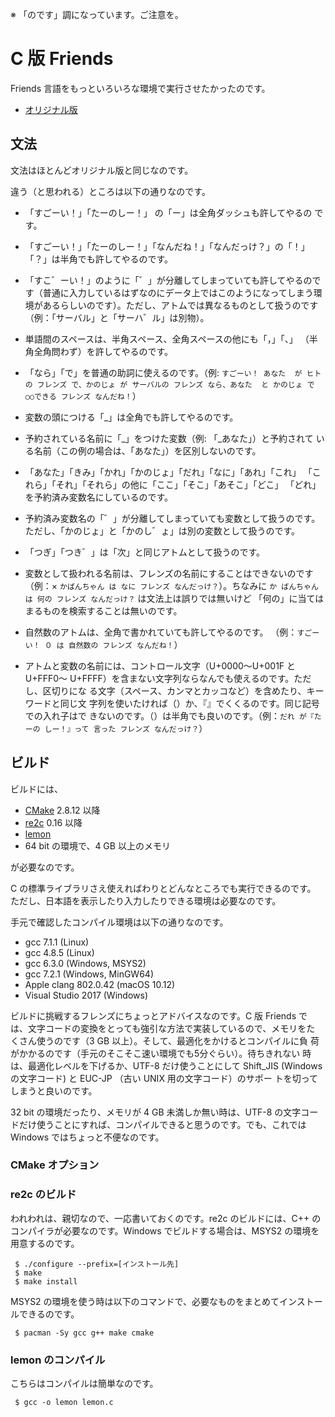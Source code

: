 <!-- -*- coding: utf-8 -*- -->

※ 「のです」調になっています。ご注意を。

C 版 Friends
============

Friends 言語をもっといろいろな環境で実行させたかったのです。

* [オリジナル版](https://github.com/vain0/VainZero.Friends)

文法
----

文法はほとんどオリジナル版と同じなのです。

違う（と思われる）ところは以下の通りなのです。

* 「すごーい！」「たーのしー！」 の「ー」は全角ダッシュも許してやるの
  です。
* 「すごーい！」「たーのしー！」「なんだね！」「なんだっけ？」の「！」
  「？」は半角でも許してやるのです。
* 「すこ゛ーい！」のように「゛」が分離してしまっていても許してやるので
  す（普通に入力しているはずなのにデータ上ではこのようになってしまう環
  境があるらしいのです）。ただし、アトムでは異なるものとして扱うのです
  （例：「サーバル」と「サーハ゛ル」は別物）。
* 単語間のスペースは、半角スペース、全角スペースの他にも「，」「、」
  （半角全角問わず）を許してやるのです。
* 「なら」「で」を普通の助詞に使えるのです。（例: `すごーい！ あなた 
  が ヒトの フレンズ で、かのじょ が サーバルの フレンズ なら、あなた 
  と かのじょ で ○○できる フレンズ なんだね！`）
* 変数の頭につける「_」は全角でも許してやるのです。
* 予約されている名前に「_」をつけた変数（例: 「_あなた」）と予約されて
  いる名前（この例の場合は、「あなた」）を区別しないのです。
* 「あなた」「きみ」「かれ」「かのじょ」「だれ」「なに」「あれ」「これ」
  「これら」「それ」「それら」の他に「ここ」「そこ」「あそこ」「どこ」
  「どれ」を予約済み変数名にしているのです。
* 予約済み変数名の「゛」が分離してしまっていても変数として扱うのです。
  ただし、「かのじょ」と「かのし゛ょ」は別の変数として扱うのです。
* 「つぎ」「つき゛」は「次」と同じアトムとして扱うのです。
* 変数として扱われる名前は、フレンズの名前にすることはできないのです
  （例：× `かばんちゃん は なに フレンズ なんだっけ？`）。ちなみに `か
  ばんちゃん は 何の フレンズ なんだっけ？` は文法上は誤りでは無いけど
  「何の」に当てはまるものを検索することは無いのです。
* 自然数のアトムは、全角で書かれていても許してやるのです。
  （例：`すごーい！ ０ は 自然数の フレンズ なんだね！`）

* アトムと変数の名前には、コントロール文字（U+0000〜U+001F と U+FFF0〜
  U+FFFF）を含まない文字列ならなんでも使えるのです。ただし、区切りにな
  る文字（スペース、カンマとカッコなど）を含めたり、キーワードと同じ文
  字列を使いたければ（）か、『』でくくるのです。同じ記号での入れ子はで
  きないのです。（）は半角でも良いのです。（例：`だれ が『たーの
  しー！』って 言った フレンズ なんだっけ？`）

ビルド
------

ビルドには、

* [CMake](http://www.cmake.org) 2.8.12 以降
* [re2c](http://re2c.org) 0.16 以降
* [lemon](https://www.hwaci.com/sw/lemon/)
* 64 bit の環境で、4 GB 以上のメモリ
 
が必要なのです。

C の標準ライブラリさえ使えればわりとどんなところでも実行できるのです。
ただし、日本語を表示したり入力したりできる環境は必要なのです。

手元で確認したコンパイル環境は以下の通りなのです。

* gcc 7.1.1 (Linux)
* gcc 4.8.5 (Linux)
* gcc 6.3.0 (Windows, MSYS2)
* gcc 7.2.1 (Windows, MinGW64)
* Apple clang 802.0.42 (macOS 10.12)
* Visual Studio 2017 (Windows)
<!-- * gcc 6.4.0 (DOS, DJGPP) -->

ビルドに挑戦するフレンズにちょっとアドバイスなのです。C 版 Friends で
は、文字コードの変換をとっても強引な方法で実装しているので、メモリをた
くさん使うのです（3 GB 以上）。そして、最適化をかけるとコンパイルに負
荷がかかるのです（手元のそこそこ速い環境でも5分ぐらい）。待ちきれない
時は、最適化レベルを下げるか、UTF-8 だけ使うことにして Shift_JIS
(Windows の文字コード) と EUC-JP （古い UNIX 用の文字コード）のサポー
トを切ってしまうと良いのです。

32 bit の環境だったり、メモリが 4 GB 未満しか無い時は、UTF-8 の文字コー
ドだけ使うことにすれば、コンパイルできると思うのです。でも、これでは
Windows ではちょっと不便なのです。

### CMake オプション



### re2c のビルド

われわれは、親切なので、一応書いておくのです。re2c のビルドには、C++
のコンパイラが必要なのです。Windows でビルドする場合は、MSYS2 の環境を
用意するのです。

~~~~~
 $ ./configure --prefix=[インストール先]
 $ make
 $ make install
~~~~~

MSYS2 の環境を使う時は以下のコマンドで、必要なものをまとめてインストー
ルできるのです。

~~~~~
 $ pacman -Sy gcc g++ make cmake
~~~~~

### lemon のコンパイル

こちらはコンパイルは簡単なのです。

~~~~~
 $ gcc -o lemon lemon.c
~~~~~

